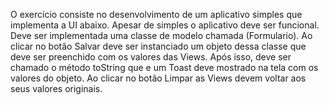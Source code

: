 O exercício consiste no desenvolvimento de um aplicativo simples que implementa a UI 
abaixo. Apesar de simples o aplicativo deve ser funcional. Deve ser implementada uma 
classe de modelo chamada (Formulario). Ao clicar no botão Salvar deve ser instanciado um 
objeto dessa classe que deve ser preenchido com os valores das Views. Após isso, deve ser 
chamado o método toString que e um Toast deve mostrado na tela com os valores do objeto. 
Ao clicar no botão Limpar as Views devem voltar aos seus valores originais. 
